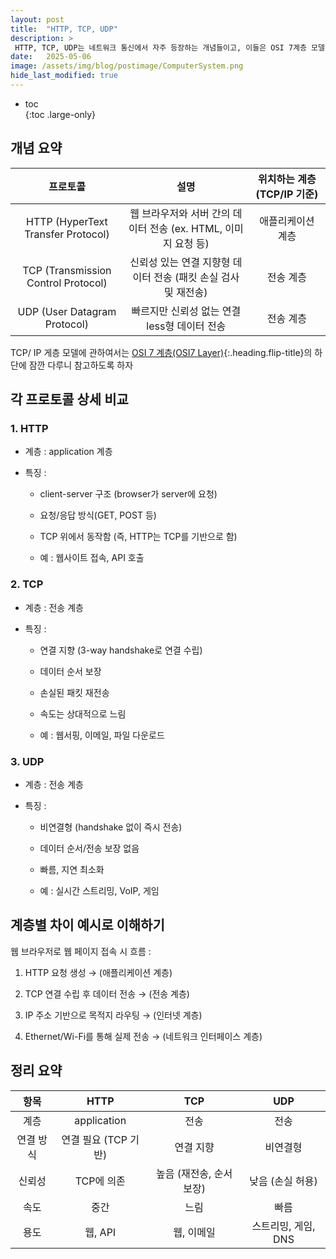 ```yaml
---
layout: post
title:  "HTTP, TCP, UDP"
description: >
 HTTP, TCP, UDP는 네트워크 통신에서 자주 등장하는 개념들이고, 이들은 OSI 7계층 모델 또는 TCP/IP 4계층 모델의 서로 다른 계층에 위치해 있어. 아래에 각 개념과 계층별 차이점을 정리해줄게
date:   2025-05-06
image: /assets/img/blog/postimage/ComputerSystem.png
hide_last_modified: true
---
```


* toc  
{:toc .large-only}

## 개념 요약

| 프로토콜 | 설명 | 위치하는 계층 (TCP/IP 기준) |
|:---:|:---:|:---:|
| HTTP (HyperText Transfer Protocol) | 웹 브라우저와 서버 간의 데이터 전송 (ex. HTML, 이미지 요청 등) | 애플리케이션 계층 |
| TCP (Transmission Control Protocol) | 신뢰성 있는 연결 지향형 데이터 전송 (패킷 손실 검사 및 재전송) | 전송 계층 |
| UDP (User Datagram Protocol) | 빠르지만 신뢰성 없는 연결less형 데이터 전송 | 전송 계층 |

TCP/ IP 게층 모델에 관하여서는 [OSI 7 계층(OSI7 Layer)](../../computersystem/osi-7-layer){:.heading.flip-title}의 하단에 잠깐 다루니 참고하도록 하자

## 각 프로토콜 상세 비교

### 1. HTTP

- 계층 : application 계층

- 특징 :

    - client-server 구조 (browser가 server에 요청)

    - 요청/응답 방식(GET, POST 등)

    - TCP 위에서 동작함 (즉, HTTP는 TCP를 기반으로 함)

    - 예 : 웹사이트 접속, API 호출

### 2. TCP

- 계층 : 전송 계층

- 특징 : 

    - 연결 지향 (3-way handshake로 연결 수립)

    - 데이터 순서 보장

    - 손실된 패킷 재전송

    - 속도는 상대적으로 느림

    - 예 : 웹서핑, 이메일, 파일 다운로드

### 3. UDP

- 계층 : 전송 계층

- 특징 :

    - 비연결형 (handshake 없이 즉시 전송)

    - 데이터 순서/전송 보장 없음

    - 빠름, 지연 최소화

    - 예 : 실시간 스트리밍, VoIP, 게임

## 계층별 차이 예시로 이해하기

웹 브라우저로 웹 페이지 접속 시 흐름 :

1. HTTP 요청 생성 → (애플리케이션 계층)

2. TCP 연결 수립 후 데이터 전송 → (전송 계층)

3. IP 주소 기반으로 목적지 라우팅 → (인터넷 계층)

4. Ethernet/Wi-Fi를 통해 실제 전송 → (네트워크 인터페이스 계층)

## 정리 요약

| 항목 | HTTP | TCP | UDP |
|:---:|:---:|:---:|:---:|
| 계층 | application | 전송 | 전송 |
| 연결 방식 | 연결 필요 (TCP 기반) | 연결 지향 | 비연결형 |
| 신뢰성 | TCP에 의존 | 높음 (재전송, 순서 보장) | 낮음 (손실 허용) |
| 속도 | 중간 | 느림 | 빠름 |
| 용도 | 웹, API | 웹, 이메일 | 스트리밍, 게임, DNS |